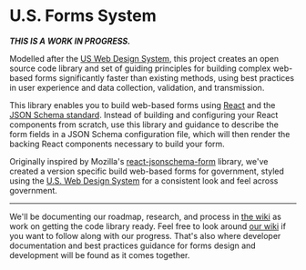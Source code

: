 # U.S. Forms System

***THIS IS A WORK IN PROGRESS.***

Modelled after the [US Web Design System](https://designsystem.digital.gov/), this project creates an open source code library and set of guiding principles for building complex web-based forms significantly faster than existing methods, using best practices in user experience and data collection, validation, and transmission.

This library enables you to build web-based forms using [React](https://reactjs.org) and the [JSON Schema standard](http://json-schema.org/). Instead of building and configuring your React components from scratch, use this library and guidance to describe the form fields in a JSON Schema configuration file, which will then render the backing React components necessary to build your form.

Originally inspired by Mozilla's [react-jsonschema-form](https://github.com/mozilla-services/react-jsonschema-form) library, we've created a version specific build web-based forms for government, styled using the [U.S. Web Design System](https://designsystem.digital.gov/) for a consistent look and feel across government.

---

We'll be documenting our roadmap, research, and process in [the wiki](https://github.com/usds/us-forms-system/wiki) as work on getting the code library ready. Feel free to look around [our wiki](https://github.com/usds/us-forms-system/wiki) if you want to follow along with our progress. That's also where developer documentation and best practices guidance for forms design and development will be found as it comes together.
